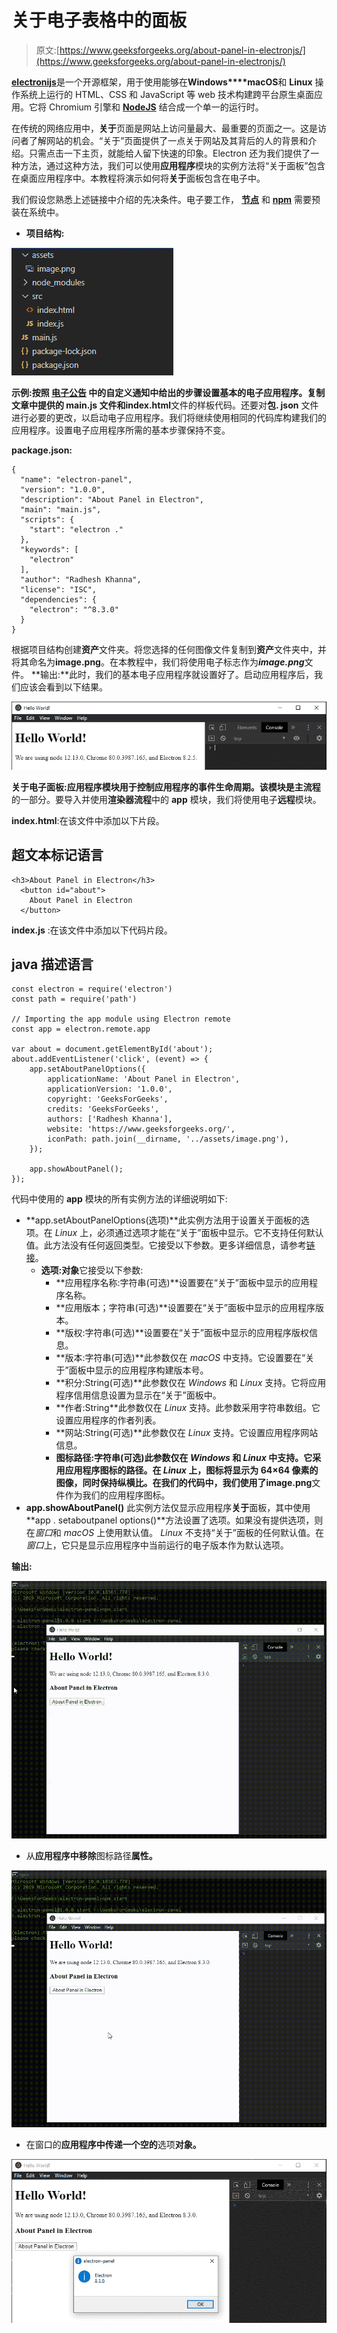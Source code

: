 # 关于电子表格中的面板

> 原文:[https://www.geeksforgeeks.org/about-panel-in-electronjs/](https://www.geeksforgeeks.org/about-panel-in-electronjs/)

[**electronijs**](https://www.geeksforgeeks.org/introduction-to-electronjs/)是一个开源框架，用于使用能够在**Windows****macOS**和 **Linux** 操作系统上运行的 HTML、CSS 和 JavaScript 等 web 技术构建跨平台原生桌面应用。它将 Chromium 引擎和 [**NodeJS**](https://www.geeksforgeeks.org/introduction-to-nodejs/) 结合成一个单一的运行时。

在传统的网络应用中，**关于**页面是网站上访问量最大、最重要的页面之一。这是访问者了解网站的机会。“关于”页面提供了一点关于网站及其背后的人的背景和介绍。只需点击一下主页，就能给人留下快速的印象。Electron 还为我们提供了一种方法，通过这种方法，我们可以使用**应用程序**模块的实例方法将“关于面板”包含在桌面应用程序中。本教程将演示如何将**关于**面板包含在电子中。

我们假设您熟悉上述链接中介绍的先决条件。电子要工作， [**节点**](https://www.geeksforgeeks.org/introduction-to-nodejs/) 和 [**npm**](https://www.geeksforgeeks.org/node-js-npm-node-package-manager/) 需要预装在系统中。

*   **项目结构:**

![Project Structure](img/4a3b45daa92f8adab988c74ccb1e9f77.png)

**示例:**按照 [**电子公告**](https://www.geeksforgeeks.org/custom-notifications-in-electronjs/) 中的自定义通知中给出的步骤设置基本的电子应用程序。复制文章中提供的 **main.js** 文件和**index.html**文件的样板代码。还要对**包. json** 文件进行必要的更改，以启动电子应用程序。我们将继续使用相同的代码库构建我们的应用程序。设置电子应用程序所需的基本步骤保持不变。

**package.json:**

```htmlhtml
{
  "name": "electron-panel",
  "version": "1.0.0",
  "description": "About Panel in Electron",
  "main": "main.js",
  "scripts": {
    "start": "electron ."
  },
  "keywords": [
    "electron"
  ],
  "author": "Radhesh Khanna",
  "license": "ISC",
  "dependencies": {
    "electron": "^8.3.0"
  }
}

```

根据项目结构创建**资产**文件夹。将您选择的任何图像文件复制到**资产**文件夹中，并将其命名为**image.png**。在本教程中，我们将使用电子标志作为***image.png***文件。
**输出:**此时，我们的基本电子应用程序就设置好了。启动应用程序后，我们应该会看到以下结果。

[![](img/b32d8f95392fcbe0adbaa31fa63d952f.png)](https://media.geeksforgeeks.org/wp-content/uploads/20200512225834/Output-1105.png)

**关于电子面板:**应用程序模块用于控制应用程序的事件生命周期。该模块是**主流程**的一部分。要导入并使用**渲染器流程**中的 **app** 模块，我们将使用电子**远程**模块。

**index.html**:在该文件中添加以下片段。

## 超文本标记语言

```htmlhtml
<h3>About Panel in Electron</h3>
  <button id="about">
    About Panel in Electron
  </button>
```

**index.js** :在该文件中添加以下代码片段。

## java 描述语言

```htmlhtml
const electron = require('electron')
const path = require('path')

// Importing the app module using Electron remote
const app = electron.remote.app

var about = document.getElementById('about');
about.addEventListener('click', (event) => {
    app.setAboutPanelOptions({
        applicationName: 'About Panel in Electron',
        applicationVersion: '1.0.0',
        copyright: 'GeeksForGeeks',
        credits: 'GeeksForGeeks',
        authors: ['Radhesh Khanna'],
        website: 'https://www.geeksforgeeks.org/',
        iconPath: path.join(__dirname, '../assets/image.png'),
    });

    app.showAboutPanel();
});
```

代码中使用的 **app** 模块的所有实例方法的详细说明如下:

*   **app.setAboutPanelOptions(选项)**此实例方法用于设置关于面板的选项。在 *Linux* 上，必须通过选项才能在“关于”面板中显示。它不支持任何默认值。此方法没有任何返回类型。它接受以下参数。更多详细信息，请参考[链接](https://www.electronjs.org/docs/api/app#appsetaboutpaneloptionsoptions)。
    *   **选项:对象**它接受以下参数:
        *   **应用程序名称:字符串(可选)**设置要在“关于”面板中显示的应用程序名称。
        *   **应用版本；字符串(可选)**设置要在“关于”面板中显示的应用程序版本。
        *   **版权:字符串(可选)**设置要在“关于”面板中显示的应用程序版权信息。
        *   **版本:字符串(可选)**此参数仅在 *macOS* 中支持。它设置要在“关于”面板中显示的应用程序构建版本号。
        *   **积分:String(可选)**此参数仅在 *Windows* 和 *Linux* 支持。它将应用程序信用信息设置为显示在“关于”面板中。
        *   **作者:String[](可选)**此参数仅在 *Linux* 支持。此参数采用字符串数组。它设置应用程序的作者列表。
        *   **网站:String(可选)**此参数仅在 *Linux* 支持。它设置应用程序网站信息。
        *   **图标路径:字符串(可选)**此参数仅在 *Windows* 和 *Linux* 中支持。它采用应用程序图标的路径。在 *Linux* 上，图标将显示为 64×64 像素的图像，同时保持纵横比。在我们的代码中，我们使用了**image.png**文件作为我们的应用程序图标。
*   **app.showAboutPanel()** 此实例方法仅显示应用程序**关于**面板，其中使用**app . setaboutpanel options()**方法设置了选项。如果没有提供选项，则在*窗口*和 *macOS* 上使用默认值。 *Linux* 不支持“关于”面板的任何默认值。在*窗口*上，它只是显示应用程序中当前运行的电子版本作为默认选项。

**输出:**

[![](img/98e09170f67151a434c3c7e6f856449b.png)](https://media.geeksforgeeks.org/wp-content/uploads/20200603000508/Output-12.gif)

*   从**应用程序中移除**图标路径**属性。** 

[![](img/a14b6ad91a8954d0f918b6c315986240.png)](https://media.geeksforgeeks.org/wp-content/uploads/20200603001021/Output-22.gif)

*   在窗口的**应用程序中传递一个空的**选项**对象。** 

[![](img/09086707c35b5253f5b9c7e8da8f6352.png)](https://media.geeksforgeeks.org/wp-content/uploads/20200603001405/Output-385.png)